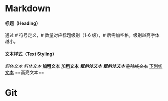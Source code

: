 # Markdown
#### 标题（Heading）
通过 # 符号定义，# 数量对应标题级别（1-6 级），# 后需加空格，级别越高字体越小。
#### 文本样式（Text Styling）
*斜体文本* _斜体文本_
**加粗文本** __加粗文本__
***粗斜体文本*** ___粗斜体文本___
~~删除线文本~~
<u>下划线文本</u>
==高亮文本==

# Git
